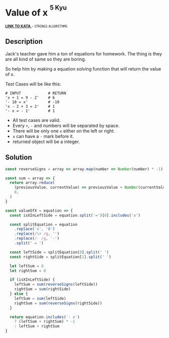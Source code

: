 <h1>Value of x <sup><sup>5 Kyu</sup></sup></h1>

<sup>
  <a href="https://www.codewars.com/kata/614ac445f13ead000f91b4d0">
    <strong>LINK TO KATA</strong>
  </a> - <code>STRINGS</code> <code>ALGORITHMS</code>
</sup>

## Description

Jack's teacher gave him a ton of equations for homework. The thing is they are all kind of same so they are boring.

So help him by making a equation solving function that will return the value of x.

Test Cases will be like this:

```
# INPUT            # RETURN
'x + 1 = 9 - 2'    # 6
'- 10 = x'         # -10
'x - 2 + 3 = 2'    # 1
'- x = - 1'        # 1
```

- All test cases are valid.
- Every `+`, `-` and numbers will be separated by space.
- There will be only one `x` either on the left or right.
- `x` can have a `-` mark before it.
- returned object will be a integer.

## Solution

```javascript
const reverseSigns = array => array.map(number => Number(number) * -1)

const sum = array => {
  return array.reduce(
    (previousValue, currentValue) => previousValue + Number(currentValue),
    0,
  )
}

const valueOfX = equation => {
  const isXInLeftSide = equation.split('=')[0].includes('x')

  const splitEquation = equation
    .replace('x', '0')
    .replace(/\+ /g, '')
    .replace(/- /g, '-')
    .split(' = ')

  const leftSide = splitEquation[0].split(' ')
  const rightSide = splitEquation[1].split(' ')

  let leftSum = 0
  let rightSum = 0

  if (isXInLeftSide) {
    leftSum = sum(reverseSigns(leftSide))
    rightSum = sum(rightSide)
  } else {
    leftSum = sum(leftSide)
    rightSum = sum(reverseSigns(rightSide))
  }

  return equation.includes('- x')
    ? (leftSum + rightSum) * -1
    : leftSum + rightSum
}
```
